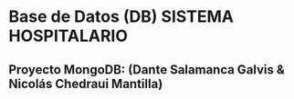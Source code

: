 # Base de Datos (DB) SISTEMA HOSPITALARIO

## Proyecto MongoDB: (Dante Salamanca Galvis & Nicolás Chedraui Mantilla)
